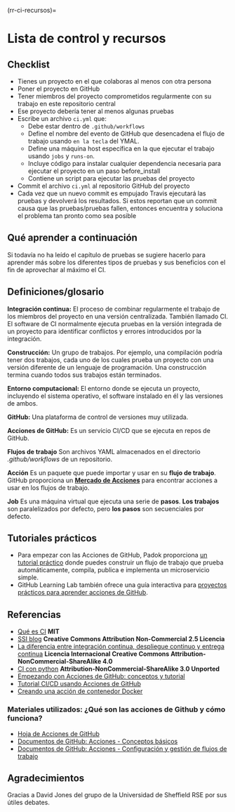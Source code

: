 (rr-ci-recursos)=
# Lista de control y recursos

## Checklist

- Tienes un proyecto en el que colaboras al menos con otra persona
- Poner el proyecto en GitHub
- Tener miembros del proyecto comprometidos regularmente con su trabajo en este repositorio central
- Ese proyecto debería tener al menos algunas pruebas
- Escribe un archivo `ci.yml` que:
  - Debe estar dentro de `.github/workflows`
  - Define el nombre del evento de GitHub que desencadena el flujo de trabajo usando `en la tecla` del YMAL.
  - Define una máquina host específica en la que ejecutar el trabajo usando `jobs` y `runs-on`.
  - Incluye código para instalar cualquier dependencia necesaria para ejecutar el proyecto en un paso before_install
  - Contiene un script para ejecutar las pruebas del proyecto
- Commit el archivo `ci.yml` al repositorio GitHub del proyecto
- Cada vez que un nuevo commit es empujado Travis ejecutará las pruebas y devolverá los resultados. Si estos reportan que un commit causa que las pruebas/pruebas fallen, entonces encuentra y soluciona el problema tan pronto como sea posible

## Qué aprender a continuación

Si todavía no ha leído el capítulo de pruebas se sugiere hacerlo para aprender más sobre los diferentes tipos de pruebas y sus beneficios con el fin de aprovechar al máximo el CI.

## Definiciones/glosario

**Integración continua:** El proceso de combinar regularmente el trabajo de los miembros del proyecto en una versión centralizada. También llamado CI. El software de CI normalmente ejecuta pruebas en la versión integrada de un proyecto para identificar conflictos y errores introducidos por la integración.

**Construcción:** Un grupo de trabajos. Por ejemplo, una compilación podría tener dos trabajos, cada uno de los cuales prueba un proyecto con una versión diferente de un lenguaje de programación. Una construcción termina cuando todos sus trabajos están terminados.

**Entorno computacional:** El entorno donde se ejecuta un proyecto, incluyendo el sistema operativo, el software instalado en él y las versiones de ambos.

**GitHub:** Una plataforma de control de versiones muy utilizada.

**Acciones de GitHub:** Es un servicio CI/CD que se ejecuta en repos de GitHub.

**Flujos de trabajo** Son archivos YAML almacenados en el directorio _.github/workflows_ de un repositorio.

**Acción** Es un paquete que puede importar y usar en su **flujo de trabajo**. GitHub proporciona un **[Mercado de Acciones](https://github.com/marketplace?type=actions)** para encontrar acciones a usar en los flujos de trabajo.

**Job** Es una máquina virtual que ejecuta una serie de **pasos**. **Los trabajos** son paralelizados por defecto, pero **los pasos** son secuenciales por defecto.

## Tutoriales prácticos

- Para empezar con las Acciones de GitHub, Padok proporciona [un tutorial práctico](https://github.com/padok-team/github-actions-tutorial) donde puedes construir un flujo de trabajo que prueba automáticamente, compila, publica e implementa un microservicio simple.
- GitHub Learning Lab también ofrece una guía interactiva para [proyectos prácticos para aprender acciones de GitHub](https://lab.github.com/githubtraining/github-actions:-continuous-integration).

## Referencias

- [Qué es CI](https://github.com/travis-ci/docs-travis-ci-com/blob/master/user/for-beginners.md) **MIT**
- [SSI blog](https://software.ac.uk/using-continuous-integration-build-and-test-your-software?_ga=2.231776223.1391442519.1547641475-1644026160.1541158284) **Creative Commons Attribution Non-Commercial 2.5 Licencia**
- [La diferencia entre integración continua, despliegue continuo y entrega continua](https://www.digitalocean.com/community/tutorials/an-introduction-to-continuous-integration-delivery-and-deployment) **Licencia Internacional Creative Commons Attribution-NonCommercial-ShareAlike 4.0**
- [CI con python](https://docs.python-guide.org/scenarios/ci/) **Attribution-NonCommercial-ShareAlike 3.0 Unported**
- [Empezando con Acciones de GitHub: conceptos y tutorial](https://www.padok.fr/en/blog/github-actions)
- [Tutorial CI/CD usando Acciones de GitHub](https://dev.to/michaelcurrin/intro-tutorial-to-ci-cd-with-github-actions-2ba8)
- [Creando una acción de contenedor Docker](https://docs.github.com/en/actions/creating-actions/creating-a-docker-container-action)

### Materiales utilizados: ¿Qué son las acciones de Github y cómo funciona?

- [Hoja de Acciones de GitHub](https://resources.github.com/whitepapers/GitHub-Actions-Cheat-sheet/)
- [Documentos de GitHub: Acciones - Conceptos básicos](https://docs.github.com/en/actions/getting-started-with-github-actions/core-concepts-for-github-actions)
- [Documentos de GitHub: Acciones - Configuración y gestión de flujos de trabajo](https://docs.github.com/en/actions/configuring-and-managing-workflows)

## Agradecimientos

Gracias a David Jones del grupo de la Universidad de Sheffield RSE por sus útiles debates.
